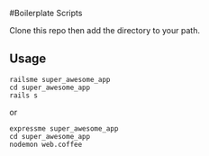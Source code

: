 #Boilerplate Scripts

Clone this repo then add the directory to your path.

## Usage

```
railsme super_awesome_app
cd super_awesome_app
rails s
```

or

```
expressme super_awesome_app
cd super_awesome_app
nodemon web.coffee
```
